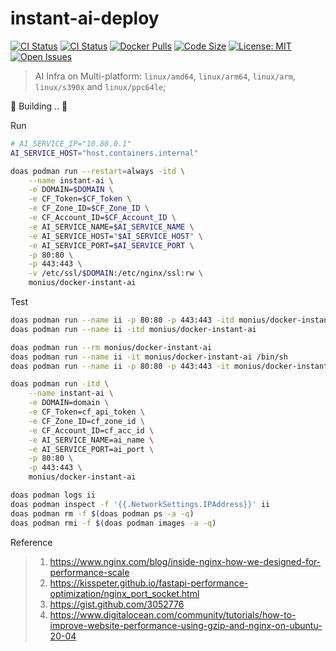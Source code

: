 # instant-ai-deploy

[![CI Status](https://github.com/AUTOM77/Docker-instant-ai/workflows/build/badge.svg)](https://github.com/AUTOM77/Docker-instant-ai/actions?query=workflow:build)
[![CI Status](https://github.com/AUTOM77/Docker-instant-ai/workflows/verify/badge.svg)](https://github.com/AUTOM77/Docker-instant-ai/actions?query=workflow:verify)
[![Docker Pulls](https://flat.badgen.net/docker/pulls/monius/docker-instant-ai)](https://hub.docker.com/r/monius/docker-instant-ai)
[![Code Size](https://img.shields.io/github/languages/code-size/AUTOM77/Docker-instant-ai)](https://github.com/AUTOM77/Docker-instant-ai)
[![License: MIT](https://img.shields.io/badge/License-MIT-blue.svg)](./LICENSE)
[![Open Issues](https://img.shields.io/github/issues/AUTOM77/Docker-instant-ai)](https://github.com/AUTOM77/Docker-instant-ai/issues)

> AI Infra on Multi-platform: `linux/amd64`, `linux/arm64`, `linux/arm`, `linux/s390x` and `linux/ppc64le`;

🚧 Building .. 🚧

Run
```sh
# AI_SERVICE_IP="10.88.0.1"
AI_SERVICE_HOST="host.containers.internal"

doas podman run --restart=always -itd \
    --name instant-ai \
    -e DOMAIN=$DOMAIN \
    -e CF_Token=$CF_Token \
    -e CF_Zone_ID=$CF_Zone_ID \
    -e CF_Account_ID=$CF_Account_ID \
    -e AI_SERVICE_NAME=$AI_SERVICE_NAME \
    -e AI_SERVICE_HOST="$AI_SERVICE_HOST" \
    -e AI_SERVICE_PORT=$AI_SERVICE_PORT \
    -p 80:80 \
    -p 443:443 \
    -v /etc/ssl/$DOMAIN:/etc/nginx/ssl:rw \
    monius/docker-instant-ai
```

Test
```sh
doas podman run --name ii -p 80:80 -p 443:443 -itd monius/docker-instant-ai
doas podman run --name ii -itd monius/docker-instant-ai
```

```bash
doas podman run --rm monius/docker-instant-ai 
doas podman run --name ii -it monius/docker-instant-ai /bin/sh
doas podman run --name ii -p 80:80 -p 443:443 -it monius/docker-instant-ai /bin/sh

doas podman run -itd \
    --name instant-ai \
    -e DOMAIN=domain \
    -e CF_Token=cf_api_token \
    -e CF_Zone_ID=cf_zone_id \
    -e CF_Account_ID=cf_acc_id \
    -e AI_SERVICE_NAME=ai_name \
    -e AI_SERVICE_PORT=ai_port \
    -p 80:80 \
    -p 443:443 \
    monius/docker-instant-ai

doas podman logs ii
doas podman inspect -f '{{.NetworkSettings.IPAddress}}' ii
doas podman rm -f $(doas podman ps -a -q) 
doas podman rmi -f $(doas podman images -a -q)
```

Reference

> 1. https://www.nginx.com/blog/inside-nginx-how-we-designed-for-performance-scale
> 2. https://kisspeter.github.io/fastapi-performance-optimization/nginx_port_socket.html
> 3. https://gist.github.com/3052776
> 4. https://www.digitalocean.com/community/tutorials/how-to-improve-website-performance-using-gzip-and-nginx-on-ubuntu-20-04
